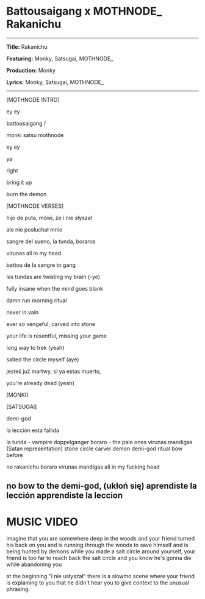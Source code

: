 # Battousaigang x MOTHNODE_ Rakanichu

---

**Title:** Rakanichu

**Featuring:** Monky, Satsugai, MOTHNODE_

**Production:** Monky

**Lyrics:** Monky, Satsugai, MOTHNODE_

---

[MOTHNODE INTRO]

ey ey

battousaigang / 

monki satsu mothnode

ey ey 

ya

right

bring it up

burn the demon


[MOTHNODE VERSES]

hijo de puta, mówi, że i nie słyszał

ale nie posłuchał mnie

sangre del sueno, la tunda, boraros 

virunas all in my head


battou de la sangre to gang 

las tundas are twisting my brain (-ye)  


fully insane when the mind goes blank 

damn run morning ritual

never in vain 


ever so vengeful, carved into stone

your life is resentful, missing your game 

long way to trek (yeah)

salted the circle myself (aye) 


jesteś już martwy, si ya estas muerto, 

you're already dead (yeah)


[MONKI]


[SATSUGAI]







demi-god

la lección esta fallida


la tunda - vampire doppelganger
boraro - the pale ones
virunas mandigas (Satan representation)
stone circle
carver
demon
demi-god
ritual
bow before


no rakanichu
boraro
virunas mandigas
all in my fucking head

no bow to the demi-god, (ukłoń się)
aprendiste la lección
apprendiste la leccion
----

# MUSIC VIDEO

imagine that you are somewhere deep in the woods and your friend turned his back on you and is running through the woods to save himself and is being hunted by demons while you made a salt circle around yourself, your friend is too far to reach back the salt circle and you know he's gonna die while abandoning you

at the beginning "i nie usłyszał" there is a slowmo scene where your friend is explaining to you that he didn't hear you to give context to the unusual phrasing.


  
